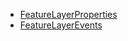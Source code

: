 - [FeatureLayerProperties](https://developers.arcgis.com/javascript/latest/api-reference/esri-layers-FeatureLayer.html#properties-summary)
- [FeatureLayerEvents](https://developers.arcgis.com/javascript/latest/api-reference/esri-layers-FeatureLayer.html#events-summary)
